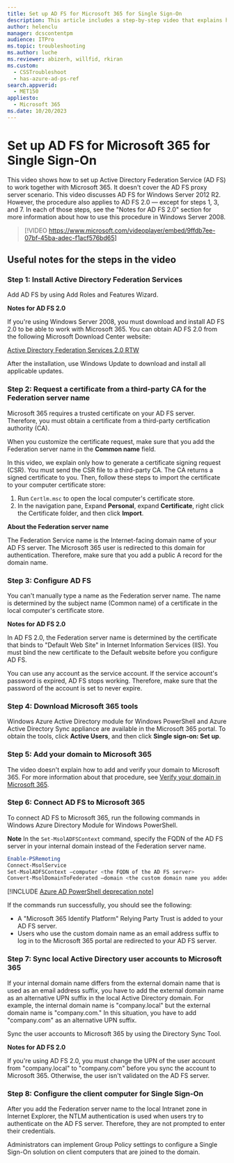 ```yaml
---
title: Set up AD FS for Microsoft 365 for Single Sign-On
description: This article includes a step-by-step video that explains how to configure AD FS to work together with Microsoft 365 for Single Sign-On solution.
author: helenclu
manager: dcscontentpm
audience: ITPro
ms.topic: troubleshooting
ms.author: luche
ms.reviewer: abizerh, willfid, rkiran
ms.custom: 
  - CSSTroubleshoot
  - has-azure-ad-ps-ref
search.appverid: 
  - MET150
appliesto: 
  - Microsoft 365
ms.date: 10/20/2023
---
```


# Set up AD FS for Microsoft 365 for Single Sign-On

This video shows how to set up Active Directory Federation Service (AD FS) to work together with Microsoft 365. It doesn't cover the AD FS proxy server scenario. This video discusses AD FS for Windows Server 2012 R2. However, the procedure also applies to AD FS 2.0 — except for steps 1, 3, and 7. In each of those steps, see the "Notes for AD FS 2.0" section for more information about how to use this procedure in Windows Server 2008.

> [!VIDEO https://www.microsoft.com/videoplayer/embed/9ffdb7ee-07bf-45ba-adec-f1acf576bd65]

## Useful notes for the steps in the video

### Step 1: Install Active Directory Federation Services

Add AD FS by using Add Roles and Features Wizard.

**Notes for AD FS 2.0**

If you're using Windows Server 2008, you must download and install AD FS 2.0 to be able to work with Microsoft 365. You can obtain AD FS 2.0 from the following Microsoft Download Center website:

[Active Directory Federation Services 2.0 RTW](https://support.microsoft.com/help/974408)

After the installation, use Windows Update to download and install all applicable updates.

### Step 2: Request a certificate from a third-party CA for the Federation server name

Microsoft 365 requires a trusted certificate on your AD FS server. Therefore, you must obtain a certificate from a third-party certification authority (CA). 

When you customize the certificate request, make sure that you add the Federation server name in the **Common name** field. 

In this video, we explain only how to generate a certificate signing request (CSR). You must send the CSR file to a third-party CA. The CA returns a signed certificate to you. Then, follow these steps to import the certificate to your computer certificate store:

1. Run `Certlm.msc` to open the local computer's certificate store.   
2. In the navigation pane, Expand **Personal**, expand **Certificate**, right click the Certificate folder, and then click **Import**.   

**About the Federation server name**

The Federation Service name is the Internet-facing domain name of your AD FS server. The Microsoft 365 user is redirected to this domain for authentication. Therefore, make sure that you add a public A record for the domain name. 

### Step 3: Configure AD FS

You can't manually type a name as the Federation server name. The name is determined by the subject name (Common name) of a certificate in the local computer's certificate store.

**Notes for AD FS 2.0**

In AD FS 2.0, the Federation server name is determined by the certificate that binds to "Default Web Site" in Internet Information Services (IIS). You must bind the new certificate to the Default website before you configure AD FS.

You can use any account as the service account. If the service account's password is expired, AD FS stops working. Therefore, make sure that the password of the account is set to never expire.

### Step 4: Download Microsoft 365 tools

Windows Azure Active Directory module for Windows PowerShell and Azure Active Directory Sync appliance are available in the Microsoft 365 portal. To obtain the tools, click **Active Users**, and then click **Single sign-on: Set up**.

### Step 5: Add your domain to Microsoft 365

The video doesn't explain how to add and verify your domain to Microsoft 365. For more information about that procedure, see [Verify your domain in Microsoft 365](https://support.office.com/en-ca/article/verify-your-domain-in-office-365-6383f56d-3d09-4dcb-9b41-b5f5a5efd611).

### Step 6: Connect AD FS to Microsoft 365

To connect AD FS to Microsoft 365, run the following commands in Windows Azure Directory Module for Windows PowerShell.

**Note** In the `Set-MsolADFSContext` command, specify the FQDN of the AD FS server in your internal domain instead of the Federation server name.

```powershell
Enable-PSRemoting 
Connect-MsolService 
Set-MsolADFSContext –computer <the FQDN of the AD FS server>
Convert-MsolDomainToFederated –domain <the custom domain name you added into Microsoft 365>
```

[!INCLUDE [Azure AD PowerShell deprecation note](../../../includes/aad-powershell-deprecation-note.md)]

If the commands run successfully, you should see the following:

- A "Microsoft 365 Identify Platform" Relying Party Trust is added to your AD FS server.   
- Users who use the custom domain name as an email address suffix to log in to the Microsoft 365 portal are redirected to your AD FS server.   

### Step 7: Sync local Active Directory user accounts to Microsoft 365

If your internal domain name differs from the external domain name that is used as an email address suffix, you have to add the external domain name as an alternative UPN suffix in the local Active Directory domain. For example, the internal domain name is "company.local" but the external domain name is "company.com." In this situation, you have to add "company.com" as an alternative UPN suffix.

Sync the user accounts to Microsoft 365 by using the Directory Sync Tool.

**Notes for AD FS 2.0**

If you're using AD FS 2.0, you must change the UPN of the user account from "company.local" to "company.com" before you sync the account to Microsoft 365. Otherwise, the user isn't validated on the AD FS server. 

### Step 8: Configure the client computer for Single Sign-On

After you add the Federation server name to the local Intranet zone in Internet Explorer, the NTLM authentication is used when users try to authenticate on the AD FS server. Therefore, they are not prompted to enter their credentials. 

Administrators can implement Group Policy settings to configure a Single Sign-On solution on client computers that are joined to the domain.
